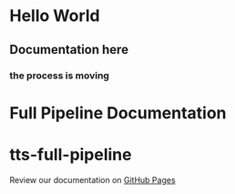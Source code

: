 # Hello World
## Documentation here
### the process is moving

# Full Pipeline Documentation
# tts-full-pipeline
Review our documentation on [GitHub Pages](https://order-of-the-stacky-castle.github.io/tts-full-pipeline/)